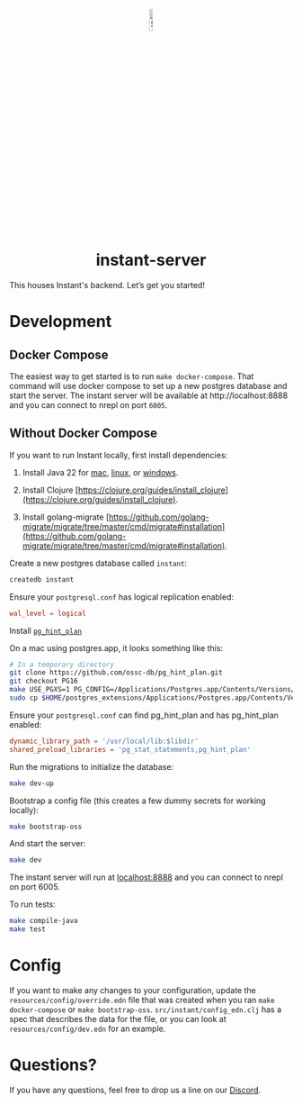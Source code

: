 <p align="center">
  <a href="#">
    <img alt="Shows the Instant logo" src="https://instantdb.com/img/icon/android-chrome-512x512.png" width="10%">
  </a>
  <h1 align="center">instant-server</h1>
</p>

This houses Instant's backend. Let’s get you started!

# Development

## Docker Compose

The easiest way to get started is to run `make docker-compose`. That command will use docker compose to set up a new postgres database and start the server. The instant server will be available at http://localhost:8888 and you can connect to nrepl on port `6005`.

## Without Docker Compose

If you want to run Instant locally, first install dependencies:

1. Install Java 22 for [mac](https://docs.aws.amazon.com/corretto/latest/corretto-22-ug/macos-install.html), [linux](https://docs.aws.amazon.com/corretto/latest/corretto-22-ug/generic-linux-install.html), or [windows](https://docs.aws.amazon.com/corretto/latest/corretto-22-ug/windows-install.html).

2. Install Clojure [https://clojure.org/guides/install_clojure](https://clojure.org/guides/install_clojure).

3. Install golang-migrate [https://github.com/golang-migrate/migrate/tree/master/cmd/migrate#installation](https://github.com/golang-migrate/migrate/tree/master/cmd/migrate#installation).

Create a new postgres database called `instant`:

```sh
createdb instant
```

Ensure your `postgresql.conf` has logical replication enabled:

```conf
wal_level = logical
```

Install [`pg_hint_plan`](https://github.com/ossc-db/pg_hint_plan/blob/master/docs/installation.md)

On a mac using postgres.app, it looks something like this:

```sh
# In a temporary directory
git clone https://github.com/ossc-db/pg_hint_plan.git
git checkout PG16
make USE_PGXS=1 PG_CONFIG=/Applications/Postgres.app/Contents/Versions/16/bin/pg_config install DESTDIR=$HOME/postgres_extensions
sudo cp $HOME/postgres_extensions/Applications/Postgres.app/Contents/Versions/16/lib/postgresql/pg_hint_plan.dylib /usr/local/lib/
```

Ensure your `postgresql.conf` can find pg_hint_plan and has pg_hint_plan enabled:

```conf
dynamic_library_path = '/usr/local/lib:$libdir'
shared_preload_libraries = 'pg_stat_statements,pg_hint_plan'
```

Run the migrations to initialize the database:

```sh
make dev-up
```

Bootstrap a config file (this creates a few dummy secrets for working locally):

```sh
make bootstrap-oss
```

And start the server:
```sh
make dev
```

The instant server will run at [localhost:8888](http://localhost:8888) and you can connect to nrepl on port 6005.

To run tests:

```sh
make compile-java
make test
```

# Config

If you want to make any changes to your configuration, update the `resources/config/override.edn` file that was created when you ran `make docker-compose` or `make bootstrap-oss`. `src/instant/config_edn.clj` has a spec that describes the data for the file, or you can look at `resources/config/dev.edn` for an example.

# Questions?

If you have any questions, feel free to drop us a line on our [Discord](https://discord.com/invite/VU53p7uQcE).

